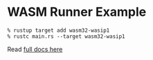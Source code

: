 # WASM Runner Example

```
% rustup target add wasm32-wasip1
% rustc main.rs --target wasm32-wasip1
```

Read [full docs here](https://docs.osaas.io/osaas.wiki/Service%3A-WASM-Runner.html)
